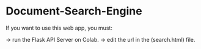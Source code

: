 # Document-Search-Engine

If you want to use this web app, you must:

-> run the Flask API Server on Colab.
-> edit the url in the (search.html) file.
